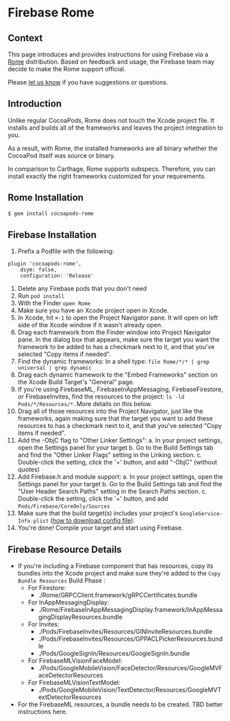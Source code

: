 # Firebase Rome

## Context

This page introduces and provides instructions for using Firebase via a
[Rome](https://github.com/CocoaPods/Rome) distribution. Based on
feedback and usage, the Firebase team may decide to make the Rome
support official.

Please [let us know](https://github.com/firebase/firebase-ios-sdk/issues) if you
have suggestions or questions.

## Introduction

Unlike regular CocoaPods, Rome does not touch the Xcode project file. It
installs and builds all of the frameworks and leaves the project integration to
you.

As a result, with Rome, the installed frameworks are all binary whether the
CocoaPod itself was source or binary.

In comparison to Carthage, Rome supports subspecs. Therefore, you can install
exactly the right frameworks customized for your requirements.

## Rome Installation

```bash
$ gem install cocoapods-rome
```

## Firebase Installation

1. Prefix a Podfile with the following:
```
plugin 'cocoapods-rome',
    dsym: false,
    configuration: 'Release'
```
1. Delete any Firebase pods that you don't need
1. Run `pod install`
1. With the Finder `open Rome`
1. Make sure you have an Xcode project open in Xcode.
1. In Xcode, hit `⌘-1` to open the Project Navigator pane. It will open on
   left side of the Xcode window if it wasn't already open.
1. Drag each framework from the Finder window into Project
   Navigator pane. In the dialog box that appears, make sure the target you
   want the framework to be added to has a checkmark next to it, and that
   you've selected "Copy items if needed".
1. Find the dynamic frameworks: In a shell type:
   `file Rome/*/* | grep universal | grep dynamic`
1. Drag each dynamic framework to the "Embed Frameworks" section on the
   Xcode Build Target's "General" page.
1. If you're using FirebaseML, FirebaseInAppMessaging, FirebaseFirestore, or
   FirebaseInvites, find
   the resources to the project: `ls -ld Pods/*/Resources/*`. More details on
   this below.
1. Drag all of those resources into the Project Navigator, just
   like the frameworks, again making sure that the target you want to add these
   resources to has a checkmark next to it, and that you've selected "Copy items
   if needed".
1. Add the -ObjC flag to "Other Linker Settings":
  a. In your project settings, open the Settings panel for your target
  b. Go to the Build Settings tab and find the "Other Linker Flags" setting
     in the Linking section.
  c. Double-click the setting, click the '+' button, and add "-ObjC" (without
     quotes)
1. Add Firebase.h and module support:
  a. In your project settings, open the Settings panel for your target
  b. Go to the Build Settings tab and find the "User Header Search Paths"
     setting in the Search Paths section.
  c. Double-click the setting, click the '+' button, and add
     `Pods/Firebase/CoreOnly/Sources`
1. Make sure that the build target(s) includes your project's
   `GoogleService-Info.plist`
   ([how to download config file](https://support.google.com/firebase/answer/7015592)).
1. You're done! Compile your target and start using Firebase.

## Firebase Resource Details
- If you're including a Firebase component that has resources, copy its bundles
    into the Xcode project and make sure they're added to the
    `Copy Bundle Resources` Build Phase :
    - For Firestore:
        - ./Rome/GRPCClient.framework/gRPCCertificates.bundle
    - For InAppMessagingDisplay:
        - ./Rome/FirebaseInAppMessagingDisplay.framework/InAppMessagingDisplayResources.bundle
    - For Invites:
        - ./Pods/FirebaseInvites/Resources/GINInviteResources.bundle
        - ./Pods/FirebaseInvites/Resources/GPPACLPickerResources.bundle
        - ./Pods/GoogleSignIn/Resources/GoogleSignIn.bundle
    - For FirebaseMLVisionFaceModel:
        - ./Pods/GoogleMobileVision/FaceDetector/Resources/GoogleMVFaceDetectorResources
    - For FirebaseMLVisionTextModel:
        - ./Pods/GoogleMobileVision/TextDetector/Resources/GoogleMVTextDetectorResources
- For the FirebaseML resources, a bundle needs to be created. TBD better
  instructions here.
